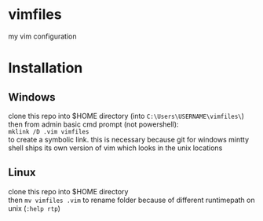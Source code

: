 # vimfiles

my vim configuration

# Installation

## Windows
clone this repo into $HOME directory (into `C:\Users\USERNAME\vimfiles\`)  
then from admin basic cmd prompt (not powershell):  
`mklink /D .vim vimfiles`  
to create a symbolic link. this is necessary because git for windows mintty shell ships its own version of vim which looks in the unix locations

## Linux
clone this repo into $HOME directory  
then `mv vimfiles .vim` to rename folder because of different runtimepath on unix (`:help rtp`)
